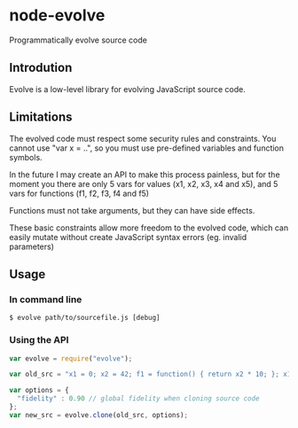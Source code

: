 node-evolve
===========

Programmatically evolve source code

## Introdution

Evolve is a low-level library for evolving JavaScript source code.

## Limitations

The evolved code must respect some security rules and constraints.
You cannot use "var x = ..", so you must use pre-defined variables and function symbols.

In the future I may create an API to make this process painless,
but for the moment you there are only 5 vars for values (x1, x2, x3, x4 and x5),
and 5 vars for functions (f1, f2, f3, f4 and f5)

Functions must not take arguments, but they can have side effects.

These basic constraints allow more freedom to the evolved code,
which can easily mutate without create JavaScript syntax errors (eg. invalid parameters)


## Usage

### In command line

    $ evolve path/to/sourcefile.js [debug]

### Using the API

```JavaScript
var evolve = require("evolve");

var old_src = "x1 = 0; x2 = 42; f1 = function() { return x2 * 10; }; x1 = f1();"

var options = {
  "fidelity" : 0.90 // global fidelity when cloning source code
};
var new_src = evolve.clone(old_src, options);

```

